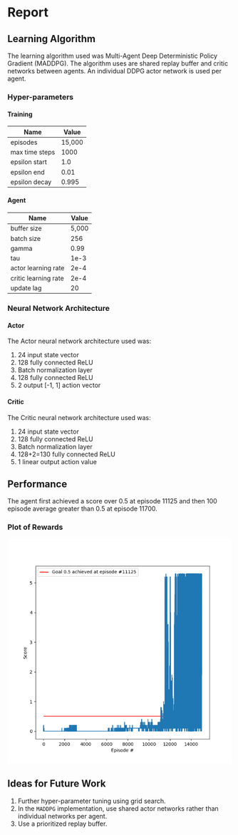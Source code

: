 # Report

## Learning Algorithm

The learning algorithm used was Multi-Agent Deep Deterministic Policy Gradient (MADDPG). The algorithm uses are shared
replay buffer and critic networks between agents. An individual DDPG actor network is used per agent.

### Hyper-parameters

#### Training

| Name           | Value    | 
| ---            | ---      |
| episodes       | 15,000   |
| max time steps | 1000     |
| epsilon start  | 1.0      |
| epsilon end    | 0.01     |
| epsilon decay  | 0.995    |

#### Agent

| Name                  | Value | 
| ---                   | ---   |
| buffer size           | 5,000 | 
| batch size            | 256   | 
| gamma                 | 0.99  | 
| tau                   | 1e-3  | 
| actor learning rate   | 2e-4  | 
| critic learning rate  | 2e-4  | 
| update lag            | 20    | 

### Neural Network Architecture

#### Actor

The Actor neural network architecture used was:

1. 24 input state vector
2. 128 fully connected ReLU
3. Batch normalization layer
4. 128 fully connected ReLU
5. 2 output [-1, 1] action vector

#### Critic

The Critic neural network architecture used was:

1. 24 input state vector
2. 128 fully connected ReLU
2. Batch normalization layer
2. 128+2=130 fully connected ReLU
4. 1 linear output action value

## Performance

The agent first achieved a score over 0.5 at episode 11125 and then 100 episode average greater than 0.5 at episode 11700.

### Plot of Rewards

![](../img/tennis_performance.png)

## Ideas for Future Work

1. Further hyper-parameter tuning using grid search.
2. In the `MADDPG` implementation, use shared actor networks rather than individual networks per agent.
3. Use a prioritized replay buffer.